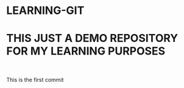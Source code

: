 # LEARNING-GIT
# THIS JUST A DEMO REPOSITORY FOR MY LEARNING PURPOSES
<br>
<p>This is the first commit</p>
